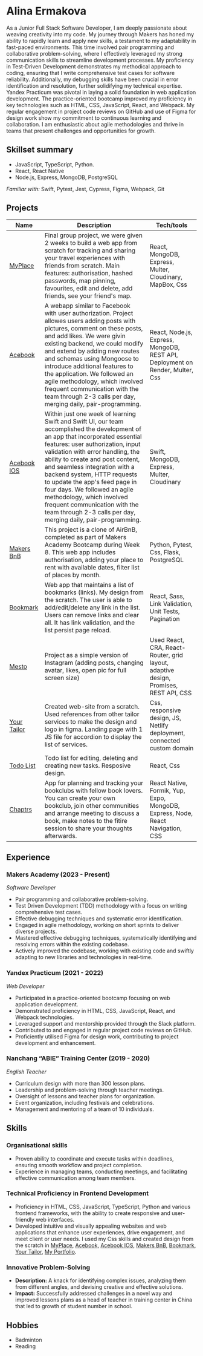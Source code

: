 # Alina Ermakova

As a Junior Full Stack Software Developer, I am deeply passionate about weaving creativity into my code. My journey through Makers has honed my ability to rapidly learn and apply new skills, a testament to my adaptability in fast-paced environments. This time involved pair programming and collaborative problem-solving, where I effectively leveraged my strong communication skills to streamline development processes.
My proficiency in Test-Driven Development demonstrates my methodical approach to coding, ensuring that I write comprehensive test cases for software reliability. Additionally, my debugging skills have been crucial in error identification and resolution, further solidifying my technical expertise.
Yandex Practicum was pivotal in laying a solid foundation in web application development. The practice-oriented bootcamp improved my proficiency in key technologies such as HTML, CSS, JavaScript, React, and Webpack. My regular engagement in project code reviews on GitHub and use of Figma for design work show my commitment to continuous learning and collaboration.
I am enthusiastic about agile methodologies and thrive in teams that present challenges and opportunities for growth.

## Skillset summary

- JavaScript, TypeScript, Python.
- React, React Native
- Node.js, Express, MongoDB, PostgreSQL

*Familiar with:* Swift, Pytest, Jest, Cypress, Figma, Webpack, Git

## Projects

| Name | Description| Tech/tools |
| ------------- | ------------- |------------- |
| [MyPlace](https://myplace-acrry.onrender.com/) | Final group project, we were given 2 weeks to build a web app from scratch for tracking and sharing your travel experiences with friends from scratch. Main features: authorisation, hashed passwords, map pinning, favourites, edit and delete, add friends, see your friend's map. | React, MongoDB, Express, Multer, Cloudinary, MapBox, Css |
| [Acebook](https://acebook-team-earth.onrender.com/) |  A webapp similar to Facebook with user authorization. Project allowes users adding posts with pictures, comment on these posts, and add likes. We were givin existing backend, we could modify and extend by adding new routes and schemas using Mongoose to introduce additional features to the application. We followed an agile methodology, which involved frequent communication with the team through 2-3 calls per day, merging daily, pair-programming. | React, Node.js, Express, MongoDB, REST API, Deployment on Render, Multer, Css |
| [Acebook IOS](https://github.com/aliceb91/team-dakaj-swift-acebook) | Within just one week of learning Swift and Swift UI, our team accomplished the development of an app that incorporated essential features: user authorization, input validation with error handling, the ability to create and post content, and seamless integration with a backend system, HTTP requests to update the app's feed page in four days. We followed an agile methodology, which involved frequent communication with the team through 2-3 calls per day, merging daily, pair-programming. | Swift, MongoDB, Express, Multer, Cloudinary |
| [Makers BnB](https://github.com/denisecodes/makersbnb) | This project is a clone of AirBnB, completed as part of Makers Academy Bootcamp during Week 8. This web app includes authorisation, adding your place to rent with available dates, filter list of places by month. | Python, Pytest, Css, Flask, PostgreSQL |
| [Bookmark](https://bookmark-app-ae.netlify.app/) | Web app that maintains a list of bookmarks (links). My design from the scratch. The user is able to add/edit/delete any link in the list. Users can remove links and clear all. It has link validation, and the list persist page reload. | React, Sass, Link Validation, Unit Tests, Pagination |
| [Mesto](https://alalinaermakova.github.io/mesto-react-auth/) | Project as a simple version of Instagram (adding posts, changing avatar, likes, open pic for full screen size)  | Used React, CRA, React-Router, grid layout, adaptive design, Promises, REST API, CSS |
| [Your Tailor](https://yourtailor.site/) | Created web-site from a scratch. Used references from other tailor services to make the design and logo in figma. Landing page with 1 JS file for accordion to display the list of services. | Css, responsive design, JS, Netlify deployment, connected custom domain |
| [Todo List](https://todo-list-app-by-alina.netlify.app/) | Todo list for editing, deleting and creating new tasks. Resposive design. | React, Css |
| [Chaptrs](https://github.com/elliepriestley/Chaptrs_Mobile_App) | App for planning and tracking your bookclubs with fellow book lovers. You can create your own bookclub, join other communities and arrange meeting to discuss a book, make notes to the fitire session to share your thoughts afterwards. | React Native, Formik, Yup, Expo, MongoDB, Express, Node, React Navigation, CSS |

## Experience

### Makers Academy (2023 - Present)
*Software Developer*

- Pair programming and collaborative problem-solving.
- Test Driven Development (TDD) methodology with a focus on writing comprehensive test cases.
- Effective debugging techniques and systematic error identification.
- Engaged in agile methodology, working on short sprints to deliver diverse projects.
- Mastered effective debugging techniques, systematically identifying and resolving errors within the existing codebase.
- Actively improved the codebase, working with existing code and swiftly adapting to new libraries and technologies in real-time.


### Yandex Practicum (2021 - 2022)
*Web Developer*

- Participated in a practice-oriented bootcamp focusing on web application development.
- Demonstrated proficiency in HTML, CSS, JavaScript, React, and Webpack technologies.
- Leveraged support and mentorship provided through the Slack platform.
- Contributed to and engaged in regular project code reviews on GitHub.
- Proficiently utilised Figma for design work, contributing to project development and enhancement.


### Nanchang “ABIE” Training Center (2019 - 2020)
*English Teacher*

- Curriculum design with more than 300 lesson plans.
- Leadership and problem-solving through teacher meetings.
- Oversight of lessons and teacher plans for organization.
- Event organization, including festivals and celebrations.
- Management and mentoring of a team of 10 individuals.

## Skills

### Organisational skills
- Proven ability to coordinate and execute tasks within deadlines, ensuring smooth workflow and project completion.
- Experience in managing teams, conducting meetings, and facilitating effective communication among team members.

### Technical Proficiency in Frontend Development
- Proficiency in HTML, CSS, JavaScript, TypeScript, Python and various frontend frameworks, with the ability to create responsive and user-friendly web interfaces.
- Developed intuitive and visually appealing websites and web applications that enhance user experiences, drive engagement, and meet client or user needs. I used my Css skills and created design from the scratch in [MyPlace](https://myplace-acrry.onrender.com/), [Acebook](https://acebook-team-earth.onrender.com/), [Acebook IOS](https://github.com/aliceb91/team-dakaj-swift-acebook), [Makers BnB](https://github.com/denisecodes/makersbnb), [Bookmark](https://bookmark-app-ae.netlify.app/), [Your Tailor](https://yourtailor.site/), [My Portfolio](https://alalinaermakova.github.io/).

### Innovative Problem-Solving
- **Description:** A knack for identifying complex issues, analyzing them from different angles, and devising creative and effective solutions.
- **Impact:** Successfully addressed challenges in a novel way and improved lessons plans as a head of teacher in training center in China that led to growth of student number in school.

## Hobbies
- Badminton
- Reading
